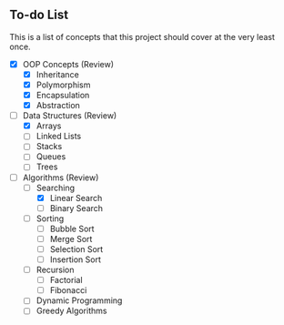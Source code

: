 ## To-do List

This is a list of concepts that this project should cover at the very least once.

- [x] OOP Concepts (Review)
  - [x] Inheritance
  - [x] Polymorphism
  - [x] Encapsulation
  - [x] Abstraction
- [ ] Data Structures (Review)
  - [x] Arrays
  - [ ] Linked Lists
  - [ ] Stacks
  - [ ] Queues
  - [ ] Trees
- [ ] Algorithms (Review)
  - [ ] Searching
    - [x] Linear Search
    - [ ] Binary Search
  - [ ] Sorting
    - [ ] Bubble Sort
    - [ ] Merge Sort
    - [ ] Selection Sort
    - [ ] Insertion Sort
  - [ ] Recursion
    - [ ] Factorial
    - [ ] Fibonacci
  - [ ] Dynamic Programming
  - [ ] Greedy Algorithms
